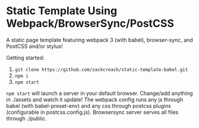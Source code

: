 # Static Template Using Webpack/BrowserSync/PostCSS

A static page template featuring webpack 3 (with babel), browser-sync, and PostCSS and/or stylus!

Getting started:
1. `git clone https://github.com/zackcreach/static-template-babel.git`
2. `npm i`
3. `npm start`

`npm start` will launch a server in your default browser. Change/add anything in ./assets and watch it update! The webpack config runs any js through babel (with babel-preset-env) and any css through postcss plugins (configurable in postcss.config.js). Browsersync server serves all files through ./public.